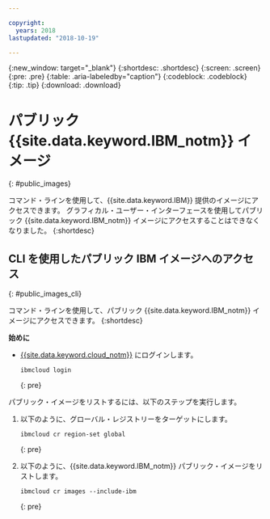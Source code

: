 ```yaml
---

copyright:
  years: 2018
lastupdated: "2018-10-19"

---
```


{:new_window: target="_blank"}
{:shortdesc: .shortdesc}
{:screen: .screen}
{:pre: .pre}
{:table: .aria-labeledby="caption"}
{:codeblock: .codeblock}
{:tip: .tip}
{:download: .download}

# パブリック {{site.data.keyword.IBM_notm}} イメージ
{: #public_images}

コマンド・ラインを使用して、{{site.data.keyword.IBM}} 提供のイメージにアクセスできます。 グラフィカル・ユーザー・インターフェースを使用してパブリック {{site.data.keyword.IBM_notm}} イメージにアクセスすることはできなくなりました。
{:shortdesc}

## CLI を使用したパブリック IBM イメージへのアクセス
{: #public_images_cli}

コマンド・ラインを使用して、パブリック {{site.data.keyword.IBM_notm}} イメージにアクセスできます。
{:shortdesc}

**始めに**

- [{{site.data.keyword.cloud_notm}}](/docs/cli/reference/ibmcloud/bx_cli.html#ibmcloud_login) にログインします。

  ```
  ibmcloud login
  ```
  {: pre}

パブリック・イメージをリストするには、以下のステップを実行します。

1. 以下のように、グローバル・レジストリーをターゲットにします。

   ```
   ibmcloud cr region-set global
   ```
   {: pre}

2. 以下のように、{{site.data.keyword.IBM_notm}} パブリック・イメージをリストします。

   ```
   ibmcloud cr images --include-ibm
   ```
   {: pre}
